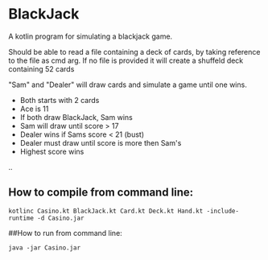 # BlackJack

A kotlin program for simulating a blackjack game.

Should be able to read a file containing a deck of cards, by taking reference to the file as cmd arg.
If no file is provided it will create a shuffeld deck containing 52 cards

"Sam" and "Dealer" will draw cards and simulate a game until one wins.
- Both starts with 2 cards
- Ace is 11
- If both draw BlackJack, Sam wins
- Sam will draw until score > 17
- Dealer wins if Sams score < 21 (bust)
- Dealer must draw until score is more then Sam's
- Highest score wins

..

## How to compile from command line:

```
kotlinc Casino.kt BlackJack.kt Card.kt Deck.kt Hand.kt -include-runtime -d Casino.jar
```

##How to run from command line:

```
java -jar Casino.jar
```
